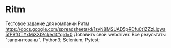 # Ritm
Тестовое задание для компании Ритм https://docs.google.com/spreadsheets/d/1zyN8MSUAD5pRDfu0t1ZZzLlgwa5fPBfGTYxMiXXI2cI/edit#gid=0
Добавить свой webdriver. Все результаты "запринтованы". Python3; Selenium; Pytest; 
